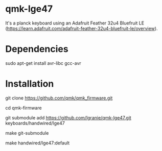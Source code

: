 # qmk-lge47

It's a planck keyboard using an Adafruit Feather 32u4 Bluefruit LE (https://learn.adafruit.com/adafruit-feather-32u4-bluefruit-le/overview).

# Dependencies

sudo apt-get install avr-libc gcc-avr

# Installation

git clone https://github.com/qmk/qmk_firmware.git

cd qmk-firmware

git submodule add https://github.com/lgranie/qmk-lge47.git keyboards/handwired/lge47

make git-submodule

make handwired/lge47:default

